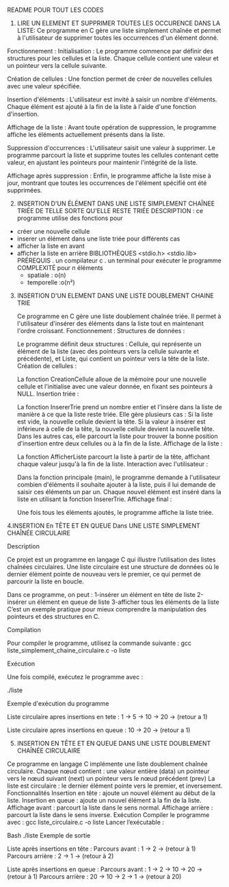 README POUR TOUT LES CODES

 1. LIRE UN ELEMENT ET SUPPRIMER TOUTES LES OCCURENCE DANS LA LISTE:
    Ce programme en C gère une liste simplement chaînée et permet à l'utilisateur de supprimer toutes les occurrences d'un élément donné.

Fonctionnement :
Initialisation : Le programme commence par définir des structures pour les cellules et la liste. Chaque cellule contient une valeur et un pointeur vers la cellule suivante.

Création de cellules : Une fonction permet de créer de nouvelles cellules avec une valeur spécifiée.

Insertion d'éléments : L'utilisateur est invité à saisir un nombre d'éléments. Chaque élément est ajouté à la fin de la liste à l'aide d'une fonction d'insertion.

Affichage de la liste : Avant toute opération de suppression, le programme affiche les éléments actuellement présents dans la liste.

Suppression d'occurrences : L'utilisateur saisit une valeur à supprimer. Le programme parcourt la liste et supprime toutes les cellules contenant cette valeur, en ajustant les pointeurs pour maintenir l'intégrité de la liste.

Affichage après suppression : Enfin, le programme affiche la liste mise à jour, montrant que toutes les occurrences de l'élément spécifié ont été supprimées.

2. INSERTION D'UN ÉLÉMENT DANS UNE LISTE SIMPLEMENT CHAÎNEE TRIÉE DE TELLE SORTE QU'ELLE RESTE TRIÉE 
DESCRIPTION : ce programme utilise des fonctions pour 
- créer une nouvelle cellule
- inserer un élément dans une liste triée pour différents cas
- afficher la liste en avant
- afficher la liste en arrière
  BIBLIOTHÈQUES
  <stdio.h>
  <stdio.lib>
  PRÉREQUIS
 . un compilateur c
 . un terminal pour exécuter le programme
  COMPLEXITÉ
  pour n éléments
  - spatiale : o(n)
  - temporelle :o(n²)
 

3. INSERTION D'UN ELEMENT DANS UNE LISTE DOUBLEMENT CHAINE TRIE

    Ce programme en C gère une liste doublement chaînée triée. Il permet à l'utilisateur d'insérer des éléments dans la liste tout en maintenant l'ordre croissant.
 Fonctionnement :
Structures de données :

    Le programme définit deux structures : Cellule, qui représente un élément de la liste (avec des pointeurs vers la cellule suivante et précédente), et Liste, qui contient un pointeur vers la tête de la liste.
Création de cellules :

   La fonction CreationCellule alloue de la mémoire pour une nouvelle cellule et l'initialise avec une valeur donnée, en fixant ses pointeurs à NULL.
Insertion triée :

   La fonction InsererTrie prend un nombre entier et l'insère dans la liste de manière à ce que la liste reste triée. Elle gère plusieurs cas :
Si la liste est vide, la nouvelle cellule devient la tête.
Si la valeur à insérer est inférieure à celle de la tête, la nouvelle cellule devient la nouvelle tête.
Dans les autres cas, elle parcourt la liste pour trouver la bonne position d'insertion entre deux cellules ou à la fin de la liste.
Affichage de la liste :

   La fonction AfficherListe parcourt la liste à partir de la tête, affichant chaque valeur jusqu'à la fin de la liste.
Interaction avec l'utilisateur :

    Dans la fonction principale (main), le programme demande à l'utilisateur combien d'éléments il souhaite ajouter à la liste, puis il lui demande de saisir ces éléments un par un. Chaque nouvel élément est inséré dans la liste en utilisant la fonction InsererTrie.
Affichage final :

   Une fois tous les éléments ajoutés, le programme affiche la liste triée.

4.INSERTION En TÊTE ET EN QUEUE Dans UNE LISTE SIMPLEMENT CHAÎNÉE CIRCULAIRE  

Description

Ce projet est un programme en langage C qui illustre l’utilisation des listes chaînées circulaires. Une liste circulaire est une structure de données où le dernier élément pointe de nouveau vers le premier, ce qui permet de parcourir la liste en boucle.

Dans ce programme, on peut : 1-insérer un élément en tête de liste 2-insérer un élément en queue de liste 3-afficher tous les éléments de la liste C’est un exemple pratique pour mieux comprendre la manipulation des pointeurs et des structures en C.

Compilation

Pour compiler le programme, utilisez la commande suivante : gcc liste_simplement_chaine_circulaire.c -o liste

Exécution

Une fois compilé, exécutez le programme avec :

./liste

Exemple d'exécution du programme

Liste circulaire apres insertions en tete : 1 -> 5 -> 10 -> 20 -> (retour a 1)

Liste circulaire apres insertions en queue : 10 -> 20 -> (retour a 1)

   5. INSERTION EN TÊTE ET EN QUEUE DANS UNE LISTE DOUBLEMENT CHAÎNÉE CIRCULAIRE

Ce programme en langage C implémente une liste doublement chaînée circulaire.
Chaque nœud contient :
une valeur entière (data)
un pointeur vers le nœud suivant (next)
un pointeur vers le nœud précédent (prev)
La liste est circulaire : le dernier élément pointe vers le premier, et inversement.
Fonctionnalités
Insertion en tête : ajoute un nouvel élément au début de la liste.
Insertion en queue : ajoute un nouvel élément à la fin de la liste.
Affichage avant : parcourt la liste dans le sens normal.
Affichage arrière : parcourt la liste dans le sens inverse.
Exécution
Compiler le programme avec :
gcc liste_circulaire.c -o liste
Lancer l’exécutable :

Bash
./liste
Exemple de sortie

Liste après insertions en tête :
Parcours avant : 1 -> 2 -> (retour à 1)
Parcours arrière : 2 -> 1 -> (retour à 2)

Liste après insertions en queue :
Parcours avant : 1 -> 2 -> 10 -> 20 -> (retour à 1)
Parcours arrière : 20 -> 10 -> 2 -> 1 -> (retour à 20)

